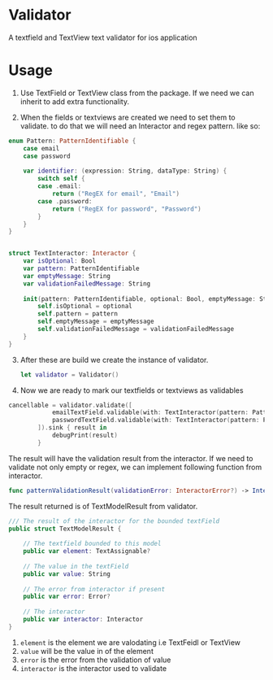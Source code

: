 # Validator

A textfield and TextView text validator for ios application

# Usage
1. Use TextField or TextView class from the package. If we need we can inherit to add extra functionality.

2. When the fields or textviews are created  we need to set them to validate. to do that we will need an Interactor and regex pattern. like so:

```swift
enum Pattern: PatternIdentifiable {
    case email
    case password
    
    var identifier: (expression: String, dataType: String) {
        switch self {
        case .email:
            return ("RegEX for email", "Email")
        case .password:
            return ("RegEX for password", "Password")
        }
    }
}


struct TextInteractor: Interactor {
    var isOptional: Bool
    var pattern: PatternIdentifiable
    var emptyMessage: String
    var validationFailedMessage: String
    
    init(pattern: PatternIdentifiable, optional: Bool, emptyMessage: String, validationFailedMessage: String) {
        self.isOptional = optional
        self.pattern = pattern
        self.emptyMessage = emptyMessage
        self.validationFailedMessage = validationFailedMessage
    }
}
```

3. After these are build we create the instance of validator.
    ```swift
    let validator = Validator()
    ```
4. Now we are ready to mark our textfields or textviews as validables
```swift
cancellable = validator.validate([
            emailTextField.validable(with: TextInteractor(pattern: Pattern.email, optional: false, emptyMessage: "Please provide email", validationFailedMessage: "Please provide valid message")),
            passwordTextField.validable(with: TextInteractor(pattern: Pattern.password, optional: false, emptyMessage: "Please provide password", validationFailedMessage: "Please provide valid password"))
        ]).sink { result in
            debugPrint(result)
        }
```

The result will have the validation result from the interactor. If we need to validate not only empty or regex, we can implement following function from interactor.
```swift
func patternValidationResult(validationError: InteractorError?) -> InteractorError? 
```

The result returned is of TextModelResult from validator.

```swift
/// The result of the interactor for the bounded textField
public struct TextModelResult {
    
    // The textfield bounded to this model
    public var element: TextAssignable?
    
    // The value in the textField
    public var value: String
    
    // The error from interactor if present
    public var error: Error?
    
    // The interactor
    public var interactor: Interactor
}

```

1. `element` is the element we are valodating i.e TextFeidl or TextView
2. `value` will be the value in of the element
3. `error` is the error from the validation of value
4. `interactor` is the interactor used to validate